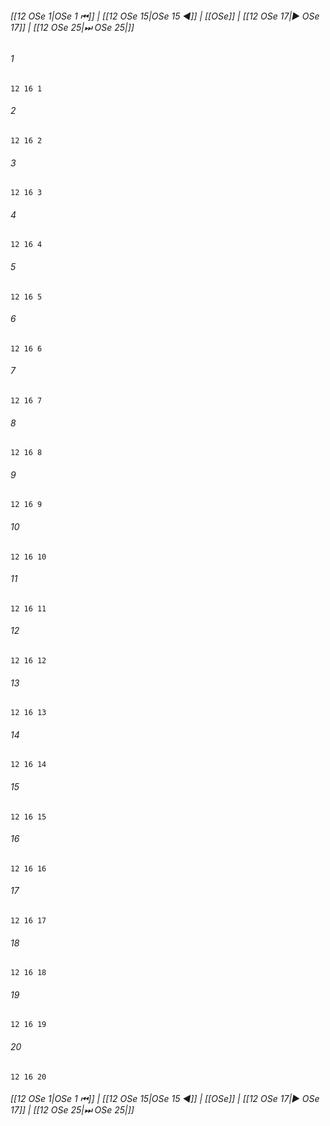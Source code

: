 
###### [[12 OSe 1|OSe 1 ⏮]] | [[12 OSe 15|OSe 15 ◀]] | [[OSe]] | [[12 OSe 17|▶ OSe 17]] | [[12 OSe 25|⏭ OSe 25|]]

###### 1
``` verse
12 16 1 
```
###### 2
``` verse
12 16 2 
```
###### 3
``` verse
12 16 3 
```
###### 4
``` verse
12 16 4 
```
###### 5
``` verse
12 16 5 
```
###### 6
``` verse
12 16 6 
```
###### 7
``` verse
12 16 7 
```
###### 8
``` verse
12 16 8 
```
###### 9
``` verse
12 16 9 
```
###### 10
``` verse
12 16 10 
```
###### 11
``` verse
12 16 11 
```
###### 12
``` verse
12 16 12 
```
###### 13
``` verse
12 16 13 
```
###### 14
``` verse
12 16 14 
```
###### 15
``` verse
12 16 15 
```
###### 16
``` verse
12 16 16 
```
###### 17
``` verse
12 16 17 
```
###### 18
``` verse
12 16 18 
```
###### 19
``` verse
12 16 19 
```
###### 20
``` verse
12 16 20 
```

###### [[12 OSe 1|OSe 1 ⏮]] | [[12 OSe 15|OSe 15 ◀]] | [[OSe]] | [[12 OSe 17|▶ OSe 17]] | [[12 OSe 25|⏭ OSe 25|]]

